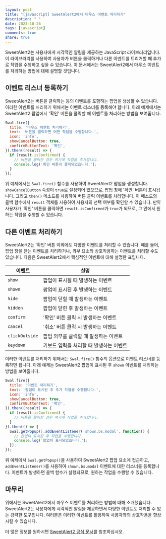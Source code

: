 ```yaml
---
layout: post
title: "[javascript] SweetAlert2에서 마우스 이벤트 처리하기"
description: " "
date: 2023-10-26
tags: [javascript]
comments: true
share: true
---
```


SweetAlert2는 사용자에게 시각적인 알림을 제공하는 JavaScript 라이브러리입니다. 이 라이브러리를 사용하여 사용자가 버튼을 클릭하거나 다른 이벤트를 트리거할 때 추가로 작업을 수행하고 싶을 수 있습니다. 이 문서에서는 SweetAlert2에서 마우스 이벤트를 처리하는 방법에 대해 설명할 것입니다.

## 이벤트 리스너 등록하기

SweetAlert2는 버튼을 클릭하는 등의 이벤트를 포함하는 팝업을 생성할 수 있습니다. 이러한 이벤트를 처리하기 위해서는 이벤트 리스너를 등록해야 합니다. 아래 예제에서는 SweetAlert2 팝업에서 '확인' 버튼을 클릭할 때 이벤트를 처리하는 방법을 보여줍니다.

```javascript
Swal.fire({
  title: '마우스 이벤트 처리하기',
  text: '버튼을 클릭하면 어떤 작업을 수행합니다.',
  icon: 'info',
  showCancelButton: true,
  confirmButtonText: '확인',
}).then((result) => {
  if (result.isConfirmed) {
    // 버튼을 클릭한 경우 여기에 작업을 추가합니다.
    console.log('확인 버튼이 클릭되었습니다.');
  }
});
```

위 예제에서는 `Swal.fire()` 함수를 사용하여 SweetAlert2 팝업을 생성합니다. `showCancelButton` 속성이 `true`로 설정되어 있으므로, 팝업 창에 '확인' 버튼이 표시됩니다. 그리고 `then()` 메소드를 사용하여 버튼 클릭 이벤트를 처리합니다. 이 메소드의 콜백 함수에서 `result` 객체를 사용하여 사용자의 선택 여부를 확인할 수 있습니다. 만약 사용자가 '확인' 버튼을 클릭하면 `result.isConfirmed`가 `true`가 되므로, 그 안에서 원하는 작업을 수행할 수 있습니다.

## 다른 이벤트 처리하기

SweetAlert2는 '확인' 버튼 이외에도 다양한 이벤트를 처리할 수 있습니다. 예를 들어, 팝업 창을 닫는 이벤트를 처리하거나, 외부 요소와 상호작용하는 이벤트를 처리할 수도 있습니다. 다음은 SweetAlert2에서 핵심적인 이벤트에 대해 설명한 표입니다.

| 이벤트              | 설명                                          |
|-------------------|----------------------------------------------|
| `show`            | 팝업이 표시될 때 발생하는 이벤트                     |
| `shown`           | 팝업이 표시된 후 발생하는 이벤트                     |
| `hide`            | 팝업이 닫힐 때 발생하는 이벤트                       |
| `hidden`          | 팝업이 닫힌 후 발생하는 이벤트                       |
| `confirm`         | '확인' 버튼 클릭 시 발생하는 이벤트                     |
| `cancel`          | '취소' 버튼 클릭 시 발생하는 이벤트                     |
| `clickOutside`    | 팝업 외부를 클릭할 때 발생하는 이벤트                    |
| `keydown`         | 키보드 입력을 처리할 때 발생하는 이벤트                    |

이러한 이벤트를 처리하기 위해서는 `Swal.fire()` 함수의 옵션으로 이벤트 리스너를 등록하면 됩니다. 아래 예제는 SweetAlert2 팝업이 표시된 후 `shown` 이벤트를 처리하는 방법을 보여줍니다.

```javascript
Swal.fire({
  title: '이벤트 처리하기',
  text: '팝업이 표시된 후 추가 작업을 수행합니다.',
  icon: 'info',
  showCancelButton: true,
  confirmButtonText: '확인',
}).then((result) => {
  if (result.isConfirmed) {
    // 버튼을 클릭한 경우 여기에 작업을 추가합니다.
  }
}).then(() => {
  Swal.getPopup().addEventListener('shown.bs.modal', function() {
    // 팝업이 표시된 후 작업을 수행합니다.
    console.log('팝업이 표시되었습니다.');
  });
});
```

위 예제에서 `Swal.getPopup()`을 사용하여 SweetAlert2 팝업 요소에 접근하고, `addEventListener()`를 사용하여 `shown.bs.modal` 이벤트에 대한 리스너를 등록합니다. 이벤트가 발생하면 콜백 함수가 실행되므로, 원하는 작업을 수행할 수 있습니다.

## 마무리

위에서는 SweetAlert2에서 마우스 이벤트를 처리하는 방법에 대해 소개했습니다. SweetAlert2는 사용자에게 시각적인 알림을 제공하면서 다양한 이벤트도 처리할 수 있는 강력한 도구입니다. 여러분은 이러한 이벤트를 활용하여 사용자와의 상호작용을 향상시킬 수 있습니다.

더 많은 정보를 원하시면 [SweetAlert2 공식 문서](https://sweetalert2.github.io/)를 참조하십시오.